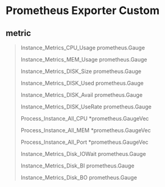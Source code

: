 # Prometheus Exporter Custom

## metric
>  Instance_Metrics_CPU_Usage    prometheus.Gauge
> 
>	Instance_Metrics_MEM_Usage    prometheus.Gauge
> 
>	Instance_Metrics_DISK_Size    prometheus.Gauge
> 
>	Instance_Metrics_DISK_Used    prometheus.Gauge
> 
>	Instance_Metrics_DISK_Avail   prometheus.Gauge
> 
>	Instance_Metrics_DISK_UseRate prometheus.Gauge
> 
>	Process_Instance_All_CPU      *prometheus.GaugeVec
> 
>	Process_Instance_All_MEM      *prometheus.GaugeVec
> 
>	Process_Instance_All_Port     *prometheus.GaugeVec
> 
>	Instance_Metrics_Disk_IOWait  prometheus.Gauge
> 
>	Instance_Metrics_Disk_BI      prometheus.Gauge
> 
>	Instance_Metrics_Disk_BO      prometheus.Gauge
